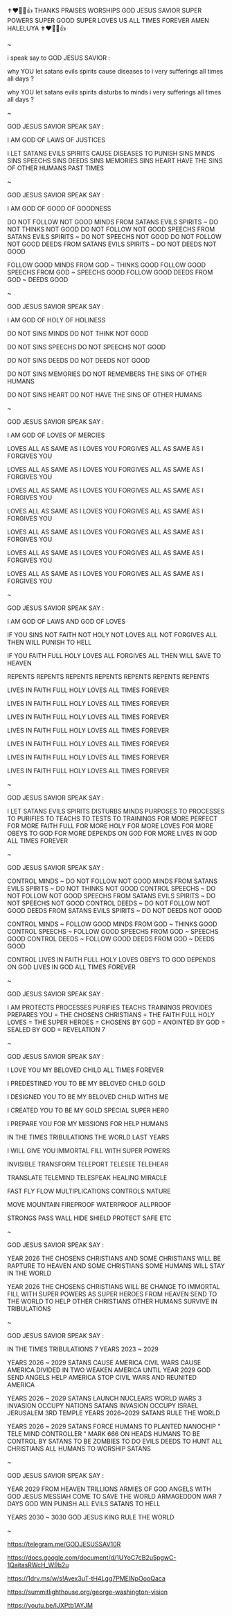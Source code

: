 ✝️❤️🙏🥰👍 THANKS PRAISES WORSHIPS GOD JESUS SAVIOR SUPER POWERS SUPER GOOD SUPER LOVES US ALL TIMES FOREVER AMEN HALELUYA ✝️❤️🙏🥰👍

~

i speak say to GOD JESUS SAVIOR :

why YOU let satans evils spirits cause diseases to i very sufferings all times all days ?

why YOU let satans evils spirits disturbs to minds i very sufferings all times all days ?

~

GOD JESUS SAVIOR SPEAK SAY :

I AM GOD OF LAWS OF JUSTICES

I LET SATANS EVILS SPIRITS CAUSE DISEASES TO PUNISH SINS MINDS SINS SPEECHS SINS DEEDS SINS MEMORIES SINS HEART HAVE THE SINS OF OTHER HUMANS PAST TIMES

~

GOD JESUS SAVIOR SPEAK SAY :

I AM GOD OF GOOD OF GOODNESS

DO NOT FOLLOW NOT GOOD MINDS FROM SATANS EVILS SPIRITS ~ DO NOT THINKS NOT GOOD
DO NOT FOLLOW NOT GOOD SPEECHS FROM SATANS EVILS SPIRITS ~ DO NOT SPEECHS NOT GOOD
DO NOT FOLLOW NOT GOOD DEEDS FROM SATANS EVILS SPIRITS ~ DO NOT DEEDS NOT GOOD

FOLLOW GOOD MINDS FROM GOD ~ THINKS GOOD
FOLLOW GOOD SPEECHS FROM GOD ~ SPEECHS GOOD
FOLLOW GOOD DEEDS FROM GOD ~ DEEDS GOOD

~

GOD JESUS SAVIOR SPEAK SAY :

I AM GOD OF HOLY OF HOLINESS

DO NOT SINS MINDS DO NOT THINK NOT GOOD

DO NOT SINS SPEECHS DO NOT SPEECHS NOT GOOD

DO NOT SINS DEEDS DO NOT DEEDS NOT GOOD

DO NOT SINS MEMORIES DO NOT REMEMBERS THE SINS OF OTHER HUMANS

DO NOT SINS HEART DO NOT HAVE THE SINS OF OTHER HUMANS

~

GOD JESUS SAVIOR SPEAK SAY :

I AM GOD OF LOVES OF MERCIES

LOVES ALL AS SAME AS I LOVES YOU
FORGIVES ALL AS SAME AS I FORGIVES YOU

LOVES ALL AS SAME AS I LOVES YOU
FORGIVES ALL AS SAME AS I FORGIVES YOU

LOVES ALL AS SAME AS I LOVES YOU
FORGIVES ALL AS SAME AS I FORGIVES YOU

LOVES ALL AS SAME AS I LOVES YOU
FORGIVES ALL AS SAME AS I FORGIVES YOU

LOVES ALL AS SAME AS I LOVES YOU
FORGIVES ALL AS SAME AS I FORGIVES YOU

LOVES ALL AS SAME AS I LOVES YOU
FORGIVES ALL AS SAME AS I FORGIVES YOU

LOVES ALL AS SAME AS I LOVES YOU
FORGIVES ALL AS SAME AS I FORGIVES YOU

~

GOD JESUS SAVIOR SPEAK SAY :

I AM GOD OF LAWS AND GOD OF LOVES

IF YOU SINS NOT FAITH NOT HOLY NOT LOVES ALL NOT FORGIVES ALL THEN WILL PUNISH TO HELL

IF YOU FAITH FULL HOLY LOVES ALL FORGIVES ALL THEN WILL SAVE TO HEAVEN

REPENTS REPENTS REPENTS REPENTS REPENTS REPENTS REPENTS

LIVES IN FAITH FULL HOLY LOVES ALL TIMES FOREVER

LIVES IN FAITH FULL HOLY LOVES ALL TIMES FOREVER

LIVES IN FAITH FULL HOLY LOVES ALL TIMES FOREVER

LIVES IN FAITH FULL HOLY LOVES ALL TIMES FOREVER

LIVES IN FAITH FULL HOLY LOVES ALL TIMES FOREVER

LIVES IN FAITH FULL HOLY LOVES ALL TIMES FOREVER

LIVES IN FAITH FULL HOLY LOVES ALL TIMES FOREVER

~

GOD JESUS SAVIOR SPEAK SAY :

I LET SATANS EVILS SPIRITS DISTURBS MINDS PURPOSES TO PROCESSES TO PURIFIES TO TEACHS TO TESTS TO TRAININGS FOR MORE PERFECT FOR MORE FAITH FULL FOR MORE HOLY FOR MORE LOVES FOR MORE OBEYS TO GOD FOR MORE DEPENDS ON GOD FOR MORE LIVES IN GOD ALL TIMES FOREVER

~

GOD JESUS SAVIOR SPEAK SAY :

CONTROL MINDS ~ DO NOT FOLLOW NOT GOOD MINDS FROM SATANS EVILS SPIRITS ~ DO NOT THINKS NOT GOOD
CONTROL SPEECHS ~ DO NOT FOLLOW NOT GOOD SPEECHS FROM SATANS EVILS SPIRITS ~ DO NOT SPEECHS NOT GOOD
CONTROL DEEDS ~ DO NOT FOLLOW NOT GOOD DEEDS FROM SATANS EVILS SPIRITS ~ DO NOT DEEDS NOT GOOD

CONTROL MINDS ~ FOLLOW GOOD MINDS FROM GOD ~ THINKS GOOD
CONTROL SPEECHS ~ FOLLOW GOOD SPEECHS FROM GOD ~ SPEECHS GOOD
CONTROL DEEDS ~ FOLLOW GOOD DEEDS FROM GOD ~ DEEDS GOOD

CONTROL LIVES IN FAITH FULL HOLY LOVES OBEYS TO GOD DEPENDS ON GOD LIVES IN GOD ALL TIMES FOREVER

~

GOD JESUS SAVIOR SPEAK SAY :

I AM PROTECTS PROCESSES PURIFIES TEACHS TRAININGS PROVIDES PREPARES YOU = THE CHOSENS CHRISTIANS = THE FAITH FULL HOLY LOVES = THE SUPER HEROES = CHOSENS BY GOD = ANOINTED BY GOD = SEALED BY GOD = REVELATION 7

~

GOD JESUS SAVIOR SPEAK SAY :

I LOVE YOU MY BELOVED CHILD ALL TIMES FOREVER

I PREDESTINED YOU TO BE MY BELOVED CHILD GOLD

I DESIGNED YOU TO BE MY BELOVED CHILD WITHS ME

I CREATED YOU TO BE MY GOLD SPECIAL SUPER HERO

I PREPARE YOU FOR MY MISSIONS FOR HELP HUMANS

IN THE TIMES TRIBULATIONS THE WORLD LAST YEARS

I WILL GIVE YOU IMMORTAL FILL WITH SUPER POWERS

INVISIBLE TRANSFORM TELEPORT TELESEE TELEHEAR

TRANSLATE TELEMIND TELESPEAK HEALING MIRACLE

FAST FLY FLOW MULTIPLICATIONS CONTROLS NATURE

MOVE MOUNTAIN FIREPROOF WATERPROOF ALLPROOF

STRONGS PASS WALL HIDE SHIELD PROTECT SAFE ETC

~

GOD JESUS SAVIOR SPEAK SAY :

YEAR 2026 THE CHOSENS CHRISTIANS AND SOME CHRISTIANS WILL BE RAPTURE TO HEAVEN AND SOME CHRISTIANS SOME HUMANS WILL STAY IN THE WORLD

YEAR 2026 THE CHOSENS CHRISTIANS WILL BE CHANGE TO IMMORTAL FILL WITH SUPER POWERS AS SUPER HEROES FROM HEAVEN SEND TO THE WORLD TO HELP OTHER CHRISTIANS OTHER HUMANS SURVIVE IN TRIBULATIONS

~

GOD JESUS SAVIOR SPEAK SAY :

IN THE TIMES TRIBULATIONS 7 YEARS 2023 ~ 2029

YEARS 2026 ~ 2029 SATANS CAUSE AMERICA CIVIL WARS CAUSE AMERICA DIVIDED IN TWO WEAKEN AMERICA UNTIL YEAR 2029 GOD SEND ANGELS HELP AMERICA STOP CIVIL WARS AND REUNITED AMERICA

YEARS 2026 ~ 2029 SATANS LAUNCH NUCLEARS WORLD WARS 3 INVASION OCCUPY NATIONS SATANS INVASION OCCUPY ISRAEL JERUSALEM 3RD TEMPLE YEARS 2026~2029 SATANS RULE THE WORLD

YEARS 2026 ~ 2029 SATANS FORCE HUMANS TO PLANTED NANOCHIP " TELE MIND CONTROLLER " MARK 666 ON HEADS HUMANS TO BE CONTROL BY SATANS TO BE ZOMBIES TO DO EVILS DEEDS TO HUNT ALL CHRISTIANS ALL HUMANS TO WORSHIP SATANS

~

GOD JESUS SAVIOR SPEAK SAY :

YEAR 2029 FROM HEAVEN TRILLIONS ARMIES OF GOD ANGELS WITH GOD JESUS MESSIAH COME TO SAVE THE WORLD ARMAGEDDON WAR 7 DAYS GOD WIN PUNISH ALL EVILS SATANS TO HELL

YEARS 2030 ~ 3030 GOD JESUS KING RULE THE WORLD

~

https://telegram.me/GODJESUSSAV10R

https://docs.google.com/document/d/1UYoC7cB2u5pgwC-1QaitasRWcH_W9b2u

https://1drv.ms/w/s!Avex3uT-tH4Lgg7PMElNpOooQaca

https://summitlighthouse.org/george-washington-vision

https://youtu.be/IJXPtb1AYJM
